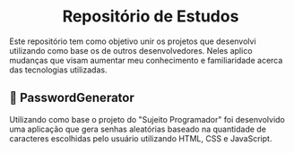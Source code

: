 <h1 align="center"> Repositório de Estudos</h1>

Este repositório tem como objetivo unir os projetos que desenvolvi utilizando como base os de outros desenvolvedores. Neles aplico mudanças que visam aumentar meu conhecimento e familiaridade acerca das tecnologias utilizadas.

<h2 align="left" font-size: 20> 🔐 PasswordGenerator</h2>

Utilizando como base o projeto do "Sujeito Programador" foi desenvolvido uma aplicação que gera senhas aleatórias baseado na quantidade de caracteres escolhidas pelo usuário utilizando HTML, CSS e JavaScript.
